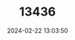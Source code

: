 ---
title: "13436"
category: "Microtus juldaschi"
draft: false
date: 2024-02-22 13:03:50
languages:
  French: ["Campagnol des genévriers"]
  Spanish; Castilian: ["Topillo de enebros"]
  English: ["Juniper Vole"]
---